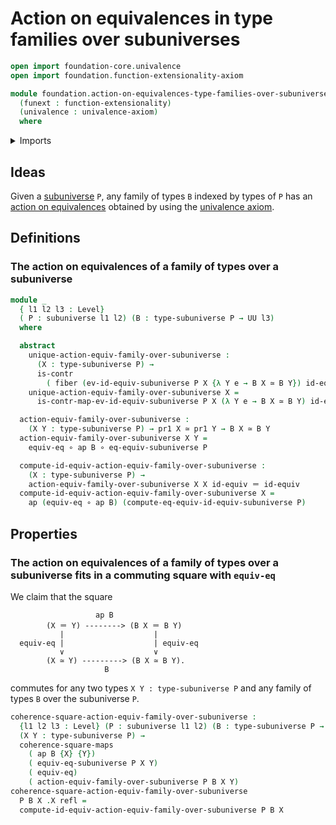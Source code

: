 # Action on equivalences in type families over subuniverses

```agda
open import foundation-core.univalence
open import foundation.function-extensionality-axiom

module foundation.action-on-equivalences-type-families-over-subuniverses
  (funext : function-extensionality)
  (univalence : univalence-axiom)
  where
```

<details><summary>Imports</summary>

```agda
open import foundation.action-on-identifications-functions
open import foundation.dependent-pair-types
open import foundation.equivalence-induction funext univalence
open import foundation.subuniverses funext univalence
open import foundation.universe-levels

open import foundation-core.commuting-squares-of-maps funext
open import foundation-core.contractible-types
open import foundation-core.equivalences
open import foundation-core.fibers-of-maps
open import foundation-core.function-types
open import foundation-core.identity-types
```

</details>

## Ideas

Given a [subuniverse](foundation.subuniverses.md) `P`, any family of types `B`
indexed by types of `P` has an
[action on equivalences](foundation.action-on-equivalences-functions.md)
obtained by using the [univalence axiom](foundation.univalence.md).

## Definitions

### The action on equivalences of a family of types over a subuniverse

```agda
module _
  { l1 l2 l3 : Level}
  ( P : subuniverse l1 l2) (B : type-subuniverse P → UU l3)
  where

  abstract
    unique-action-equiv-family-over-subuniverse :
      (X : type-subuniverse P) →
      is-contr
        ( fiber (ev-id-equiv-subuniverse P X {λ Y e → B X ≃ B Y}) id-equiv)
    unique-action-equiv-family-over-subuniverse X =
      is-contr-map-ev-id-equiv-subuniverse P X (λ Y e → B X ≃ B Y) id-equiv

  action-equiv-family-over-subuniverse :
    (X Y : type-subuniverse P) → pr1 X ≃ pr1 Y → B X ≃ B Y
  action-equiv-family-over-subuniverse X Y =
    equiv-eq ∘ ap B ∘ eq-equiv-subuniverse P

  compute-id-equiv-action-equiv-family-over-subuniverse :
    (X : type-subuniverse P) →
    action-equiv-family-over-subuniverse X X id-equiv ＝ id-equiv
  compute-id-equiv-action-equiv-family-over-subuniverse X =
    ap (equiv-eq ∘ ap B) (compute-eq-equiv-id-equiv-subuniverse P)
```

## Properties

### The action on equivalences of a family of types over a subuniverse fits in a commuting square with `equiv-eq`

We claim that the square

```text
                   ap B
        (X ＝ Y) --------> (B X ＝ B Y)
           |                    |
  equiv-eq |                    | equiv-eq
           ∨                    ∨
        (X ≃ Y) ---------> (B X ≃ B Y).
                     B
```

commutes for any two types `X Y : type-subuniverse P` and any family of types
`B` over the subuniverse `P`.

```agda
coherence-square-action-equiv-family-over-subuniverse :
  {l1 l2 l3 : Level} (P : subuniverse l1 l2) (B : type-subuniverse P → UU l3) →
  (X Y : type-subuniverse P) →
  coherence-square-maps
    ( ap B {X} {Y})
    ( equiv-eq-subuniverse P X Y)
    ( equiv-eq)
    ( action-equiv-family-over-subuniverse P B X Y)
coherence-square-action-equiv-family-over-subuniverse
  P B X .X refl =
  compute-id-equiv-action-equiv-family-over-subuniverse P B X
```
